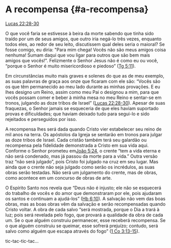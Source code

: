 # **A recompensa** {#a-recompensa}

[Lucas 22:28-30](http://bibliaonline.com.br/acf/lc/22/28-30)

O que você faria se estivesse à beira da morte sabendo que tinha sido traído por um de seus amigos, que outro iria negá-lo três vezes, enquanto todos eles, ao redor de seu leito, discutissem qual deles seria o maioral? Se fosse comigo, eu diria: &quot;Para mim chega! Vocês não são meus amigos coisa nenhuma! Sumam daqui que vou ligar para outros que são bem mais amigos que vocês!&quot;. Felizmente o Senhor Jesus não é como eu ou você, “porque o Senhor é muito misericordioso e piedoso” ([Tg 5:11](http://bibliaonline.com.br/acf/tg/5/11)).

Em circunstâncias muito mais graves e solenes do que as de meu exemplo, as suas palavras de graça aos onze que ficaram com ele são: “Vocês são os que têm permanecido ao meu lado durante as minhas provações. E eu lhes designo um Reino, assim como meu Pai o designou a mim, para que vocês possam comer e beber à minha mesa no meu Reino e sentar-se em tronos, julgando as doze tribos de Israel” ([Lucas 22:28-30](http://bibliaonline.com.br/acf/lc/22/28-30)). Apesar de suas fraquezas, o Senhor jamais se esqueceria de que eles haviam suportado provas e dificuldades; que haviam deixado tudo para segui-lo e sido rejeitados e perseguidos por isso.

A recompensa lhes será dada quando Cristo vier estabelecer seu reino de mil anos na terra. Os apóstolos da Igreja se sentarão em tronos para julgar as doze tribos de Israel. Cada cristão também terá seu galardão ou recompensa pela fidelidade demonstrada a Cristo em sua vida aqui. Conforme o Senhor prometeu em[João 5:24](http://bibliaonline.com.br/acf/jo/5/24), o crente “tem a vida eterna e não será condenado, mas já passou da morte para a vida.” Outra versão traz “não será julgado”, pois Cristo foi julgado na cruz em seu lugar. Mas ainda que o crente não seja julgado como serão os incrédulos, as suas obras serão testadas. Não será um julgamento do crente, mas de obras, como acontece em um concurso de obras de arte.

O Espírito Santo nos revela que “Deus não é injusto; ele não se esquecerá do trabalho de vocês e do amor que demonstraram por ele, pois ajudaram os santos e continuam a ajudá-los” ([Hb 6:10](http://bibliaonline.com.br/acf/hb/6/10)). A salvação não vem das boas obras, mas as boas obras vêm da salvação e serão recompensadas quando Cristo voltar. A obra de cada salvo “será mostrada, porque o Dia a trará à luz; pois será revelada pelo fogo, que provará a qualidade da obra de cada um. Se o que alguém construiu permanecer, esse receberá recompensa. Se o que alguém construiu se queimar, esse sofrerá prejuízo; contudo, será salvo como alguém que escapa através do fogo” ([1 Co 3:13-15](http://bibliaonline.com.br/acf/1co/3/13-15)).

tic-tac-tic-tac...